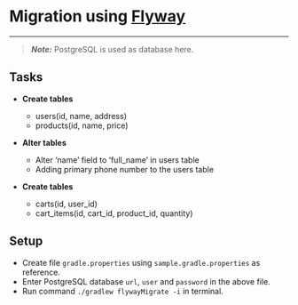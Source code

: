 # Migration using [Flyway](https://flywaydb.org/documentation/)
___

> _**Note:**_ PostgreSQL is used as database here.

## Tasks
 - **Create tables**
   - users(id, name, address)
   - products(id, name, price)

 - **Alter tables**
   - Alter ‘name’ field to ‘full_name’ in users table
   - Adding primary phone number to the users table

 - **Create tables**
   - carts(id, user_id)
   - cart_items(id, cart_id, product_id, quantity)

## Setup
 - Create file `gradle.properties` using `sample.gradle.properties` as reference.
 - Enter PostgreSQL database `url`, `user` and `password` in the above file.
 - Run command `./gradlew flywayMigrate -i` in terminal.
 
